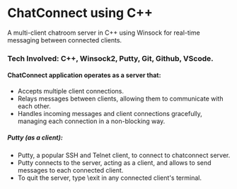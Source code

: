# ChatConnect using C++
A multi-client chatroom server in C++ using Winsock for real-time messaging between connected clients.
### Tech Involved: C++, Winsock2, Putty, Git, Github, VScode.

#### ChatConnect application operates as a server that:
  - Accepts multiple client connections.
  - Relays messages between clients, allowing them to communicate with each other.
  - Handles incoming messages and client connections gracefully, managing each connection in a non-blocking way.

##### Putty (as a client): 
  - Putty, a popular SSH and Telnet client, to connect to chatconnect server.
  - Putty connects to the server, acting as a client, and allows to send messages to each connected client.
  - To quit the server, type \exit in any connected client's terminal.
